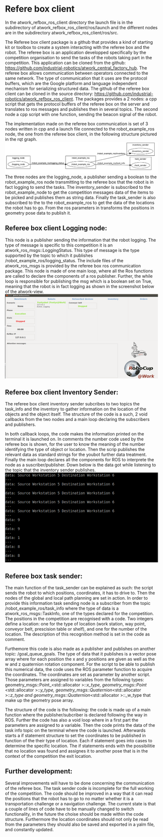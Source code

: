 # Refere box client

In the atwork_refbox_ros_client directory the launch file is in the subdirectory of atwork_refbox_ros_client/ros/launch and the different nodes are in the subdirectory atwork_refbox_ros_client/ros/src.

The Referee box client package is a github that provides a kind of starting kit or toolbox to create a system interacting with the referee box and the robot. The referee box is an application developped specifically by the competition organisation to send the tasks of the robots taking part in the competition. This application can be cloned from the github: https://github.com/industrial-robotics/atwork_central_factory_hub. The referee box allows communication between operators connected to the same network. The type of communication that it uses are the protocol buffers, which are the Google platform and language independent mechanism for serializing structured data. The github of the referee box client can be cloned in the source directory: https://github.com/industrial-robotics/atwork_refbox_ros_client. The packages provides a 2 nodes: a cpp script that gets the protocol buffers of the referee box on the server and translates to ros messages and publishes then in several topics. The second node a cpp script with one function, sending the beacon signal of the robot.

The implementation made on the referee box communication is set of 3 nodes written in cpp and a launch file connected to the robot_example_ros node, the one from the referee box client, in the following structure pictured in the rqt graph.
![alt text](https://github.com/Youbotfontysatwork/youbot_fontys/blob/master/atwork_refbox_ros_client/rqt.png)
The three nodes are the logging_node, a publisher sending a boolean to the robot_example_ros node transmitting to the referee box that the robot is in fact logging to send the tasks. The inventory_sender is subscribed to the robot_example_node to get the competition messages data of the items to be picked and publishes them as string data. Finally the task_sender is also subscribed to the to the robot_example_ros to get the data of the locations the robot has to go. From the ros parameters in transforms the positions in geometry pose data to publish it.

## Referee box client Logging node:

This node is a publisher sending the information that the robot logging. The type of message is specific to this competition it is an atwork_ros_msgs::LoggingStatus. This type of message is the type supported by the topic to which it publishes /robot_example_ros/logging_status. The include files of the atwork_ros_msgs is provided by the referee box ros communication package. This node is made of one main loop, where all the Ros functions are called to declare the components of a ros publisher. Further, the while loop is responsible for publishing the msg which is a boolean set on True, meaning that the robot is in fact logging as shown in the screenshot below of the atwork-view.
![alt text](https://github.com/Youbotfontysatwork/youbot_fontys/blob/master/atwork_refbox_ros_client/loggingg.png)

## Referee box client Inventory Sender:

The referee box client inventory sender subcribes to two topics the task_info and the inventory to gather information on the location of the objects and the object itself. The structure of the code is a such, 2 void callbacks from the two nodes and a main loop declaring the subscribers and publishers.

In both callback loops, the code makes the information printed on the terminal it is launched on. In comments the number code used by the referee box is shown, for the user to know the
 meaning of the number identifying the type of object or location. Then the scrip publishes the relevant data as standard strings for the youbot further data treatment. Finally the main loop declares all the components for ROS to interprete the node as a suscriber/publisher. Down below is the data got while listening to the topic that the inventory sender publishes.
![alt text](https://github.com/Youbotfontysatwork/youbot_fontys/blob/master/atwork_refbox_ros_client/source.png)

## Referee box task sender:

The main function of the task_sender can be explained as such: the script sends the robot to which positions, coordinates, it has to drive to. Then the nodes of the global and local path planning are set in action. In order to provide this information task sending node is a subscriber from the topic /robot_example_ros/task_info where the type of data is a atwork_ros_msgs::TaskInfo, one of the types declared for the competition. The positions in the competition are recognised with a code. Two integers define a location: one for the type of location (work station, way point, conveyor belt, prescision table or shelf), and one for the number of the location. The description of this recognition method is set in the code as comment. 

Furthemore this code is also made as a publisher and publishes on another topic: /goal_queue_goals. The type of data that it publishes is a vector pose array where for each position the x and y positions are given as well as the w and z quaternion rotation component. For the script to be able to publish this numerical data, the code uses the ROS parameter function to acquire the coordinates. The coordinates are set as parameter by another script. Those parameters are assigned to variables from the following types: geometry_msgs::Point_<std::allocator<void> >::_x_type, geometry_msgs::Point_ <std::allocator<void> >::_y_type, geometry_msgs::Quaternion_<std::allocator<void> >::_z_type and geometry_msgs::Quaternion_<std::allocator<void> >::_w_type that make up the geometry pose array.

The structure of the code is the following: the code is made up of a main function where the publisher/subcriber is declared following the way in ROS. Further the code has also a void loop where in a first part the parameters are assigned to a variable. Then the code prints the data of the task info topic on the terminal where the code is launched. Afterwards starts a if statement structure to set the coordinates to be published in function of the their type of location. Each if statement goes into cases to determine the specific location. The if statements ends with the possibilitie that no location was found and assignes it to another pose that is in the context of the competition the exit location.

## Further development:

Several improvements will have to be done concerning the communication of the referee box. The task sender code is incomplete for the full working of the competition. The code should be improved in a way that it can read the positions that the robot has to go to no matter whether it is a transportation challenge or a navigation challenge. The current state is that a couple of lines of code have to be manually changed to switch functionality, in the future the choise should be made within the code structure. Furthermore the location coordinates should not only be read from the parameters they should also be saved and exported in a yalm file, and constantly updated.
